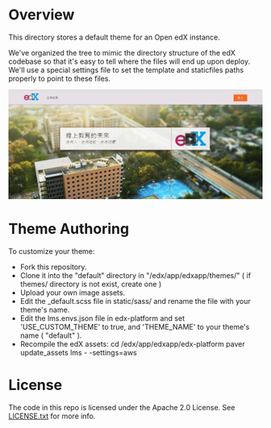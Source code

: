 Overview
========
This directory stores a default theme for an Open edX instance.

We've organized the tree to mimic the directory structure of the edX
codebase so that it's easy to tell where the files will end up upon
deploy. We'll use a special settings file to set the template and
staticfiles paths properly to point to these files.

![Alt text](/default_theme_screenshot.jpg?raw=true "Open edX Default Theme Screenshot")

Theme Authoring
===============
To customize your theme:
- Fork this repository.
- Clone it into the "default" directory in "/edx/app/edxapp/themes/" ( if themes/ directory is not exist, create one )
- Upload your own image assets.
- Edit the _default.scss file in static/sass/ and rename the file with your theme's name.
- Edit the lms.envs.json file in edx-platform and set 'USE_CUSTOM_THEME' to true, and 'THEME_NAME' to your theme's name ( "default" ).
- Recompile the edX assets:
  cd /edx/app/edxapp/edx-platform
  paver update_assets lms - -settings=aws

License
=======

The code in this repo is licensed under the Apache 2.0 License.
See [LICENSE.txt](LICENSE.txt) for more info.